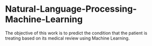 # Natural-Language-Processing-Machine-Learning
The objective of this work is to predict the condition that the patient is treating based on its medical review using Machine Learning.
